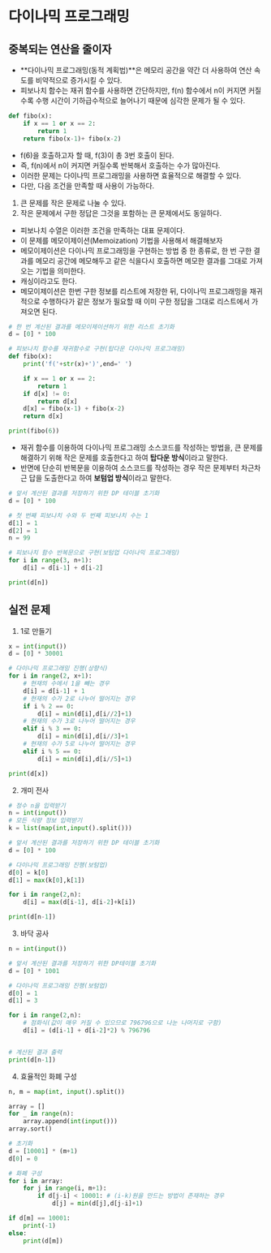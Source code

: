 # 다이나믹 프로그래밍

## 중복되는 연산을 줄이자

- **다이나믹 프로그래밍(동적 계획법)**은 메모리 공간을 약간 더 사용하여 연산 속도를 비약적으로 증가시킬 수 있다.
- 피보나치 함수는 재귀 함수를 사용하면 간단하지만, f(n) 함수에서 n이 커지면 커질수록 수행 시간이 기하급수적으로 늘어나기 때문에 심각한 문제가 될 수 있다.

```python
def fibo(x):
    if x == 1 or x == 2:
        return 1
    return fibo(x-1)+ fibo(x-2)
```

- f(6)을 호출하고자 할 때, f(3)이 총 3번 호출이 된다.
- 즉, f(n)에서 n이 커지면 커질수록 반복해서 호출하는 수가 많아진다.
- 이러한 문제는 다이나믹 프로그래밍을 사용하면 효율적으로 해결할 수 있다.
- 다만, 다음 조건을 만족할 때 사용이 가능하다.

1. 큰 문제를 작은 문제로 나눌 수 있다.
2.  작은 문제에서 구한 정답은 그것을 포함하는 큰 문제에서도 동일하다.

- 피보나치 수열은 이러한 조건을 만족하는 대표 문제이다.
- 이 문제를 메모이제이션(Memoization) 기법을 사용해서 해결해보자
- 메모이제이션은 다이나믹 프로그래밍을 구현하는 방법 중 한 종류로, 한 번 구한 결과를 메모리 공간에 메모해두고 같은 식을다시 호출하면 메모한 결과를 그대로 가져오는 기법을 의미한다.
- 캐싱이라고도 한다.
- 메모이제이션은 한번 구한 정보를 리스트에 저장한 뒤, 다이나믹 프로그래밍을 재귀적으로 수행하다가 같은 정보가 필요할 때 이미 구한 정답을 그대로 리스트에서 가져오면 된다.

```python
# 한 번 계산된 결과를 메모이제이션하기 위한 리스트 초기화
d = [0] * 100

# 피보나치 함수를 재귀함수로 구현(탑다운 다이나믹 프로그래밍)
def fibo(x):
    print('f('+str(x)+')',end=' ')

    if x == 1 or x == 2:
        return 1
    if d[x] != 0:
        return d[x]
    d[x] = fibo(x-1) + fibo(x-2)
    return d[x]

print(fibo(6))
```

- 재귀 함수를 이용하여 다이나믹 프로그래밍 소스코드를 작성하는 방법을, 큰 문제를 해결하기 위해 작은 문제를 호출한다고 하여 **탑다운 방식**이라고 말한다.
- 반면에 단순히 반복문을 이용하여 소스코드를 작성하는 경우 작은 문제부터 차근차근 답을 도출한다고 하여 **보텀업 방식**이라고 말한다.

```python
# 앞서 계산된 결과를 저장하기 위한 DP 테이블 초기화
d = [0] * 100

# 첫 번째 피보나치 수와 두 번째 피보나치 수는 1
d[1] = 1
d[2] = 1
n = 99

# 피보나치 함수 반복문으로 구현(보텀업 다이나믹 프로그래밍)
for i in range(3, n+1):
    d[i] = d[i-1] + d[i-2]

print(d[n])
```

## 실전 문제

1. 1로 만들기

```python
x = int(input())
d = [0] * 30001

# 다이나믹 프로그래밍 진행(상향식)
for i in range(2, x+1):
    # 현재의 수에서 1을 빼는 경우
    d[i] = d[i-1] + 1
    # 현재의 수가 2로 나누어 떨어지는 경우
    if i % 2 == 0:
        d[i] = min(d[i],d[i//2]+1)
    # 현재의 수가 3로 나누어 떨어지는 경우
    elif i % 3 == 0:
        d[i] = min(d[i],d[i//3]+1
    # 현재의 수가 5로 나누어 떨어지는 경우
    elif i % 5 == 0:
        d[i] = min(d[i],d[i//5]+1)

print(d[x])
```

2. 개미 전사

```python
# 정수 n을 입력받기
n = int(input())
# 모든 식량 정보 입력받기
k = list(map(int,input().split()))

# 앞서 계산된 결과를 저장하기 위한 DP 테이블 초기화
d = [0] * 100

# 다이나믹 프로그래밍 진행(보텀업)
d[0] = k[0]
d[1] = max(k[0],k[1])

for i in range(2,n):
    d[i] = max(d[i-1], d[i-2]+k[i])

print(d[n-1])

```

3. 바닥 공사

```python
n = int(input())

# 앞서 계산된 결과를 저장하기 위한 DP테이블 초기화
d = [0] * 1001

# 다이나믹 프로그래밍 진행(보텀업)
d[0] = 1
d[1] = 3

for i in range(2,n):
    # 점화식(값이 매우 커질 수 있으므로 796796으로 나눈 나머지로 구함)
    d[i] = (d[i-1] + d[i-2]*2) % 796796


# 계산된 결과 출력
print(d[n-1])
```

4. 효율적인 화폐 구성

```python
n, m = map(int, input().split())

array = []
for _ in range(n):
    array.append(int(input()))
array.sort()

# 초기화
d = [10001] * (m+1)
d[0] = 0

# 화폐 구성
for i in array:
    for j in range(i, m+1):
        if d[j-i] < 10001: # (i-k)원을 만드는 방법이 존재하는 경우
            d[j] = min(d[j],d[j-i]+1)

if d[m] == 10001:
    print(-1)
else:
    print(d[m])
```
